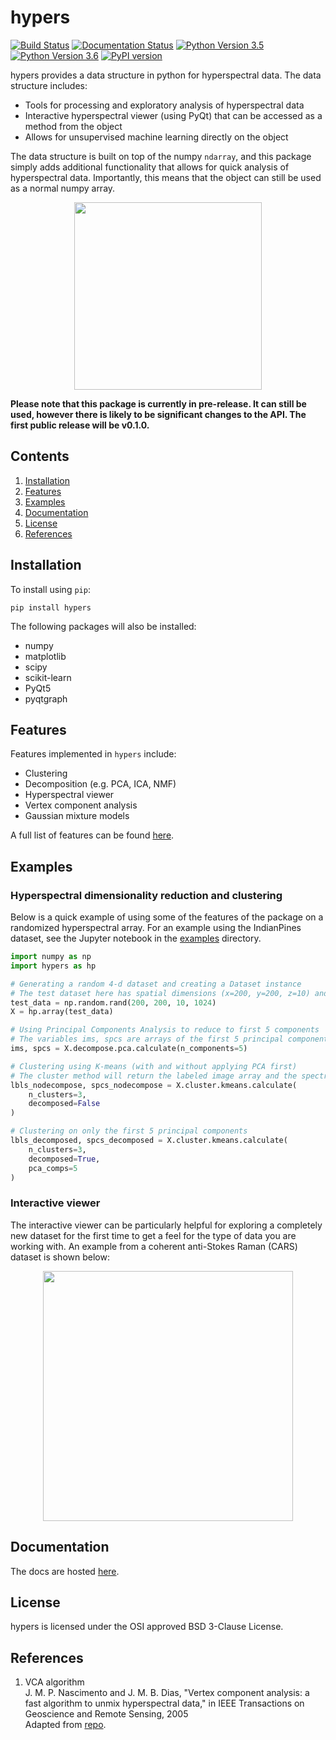 # hypers
[![Build Status](https://travis-ci.com/priyankshah7/hypers.svg?token=xX99xZvXU9jWErT5D1zh&branch=master)](https://travis-ci.com/priyankshah7/hypers)
[![Documentation Status](https://readthedocs.org/projects/hypers/badge/?version=latest)](http://hypers.readthedocs.io/en/latest/?badge=latest)
[![Python Version 3.5](https://img.shields.io/badge/Python-3.5-blue.svg)](https://www.python.org/downloads/)
[![Python Version 3.6](https://img.shields.io/badge/Python-3.6-blue.svg)](https://www.python.org/downloads/)
[![PyPI version](https://badge.fury.io/py/hypers.svg)](https://badge.fury.io/py/hypers)

hypers provides a data structure in python for hyperspectral data. The data structure includes:

+ Tools for processing and exploratory analysis of hyperspectral data
+ Interactive hyperspectral viewer (using PyQt) that can be accessed as a method from the object
+ Allows for unsupervised machine learning directly on the object

The data structure is built on top of the numpy `ndarray`, and this package simply adds additional functionality that 
allows for quick analysis of hyperspectral data. Importantly, this means that the object can still be used as a 
normal numpy array.

<p align="center"><img src="/docs/source/images/hyperspectral_image.png" width="300"></p>

**Please note that this package is currently in pre-release. It can still be used, however there is likely to be 
significant changes to the API. The first public release will be v0.1.0.**

## Contents
1. [Installation](#installation)
2. [Features](#features)
3. [Examples](#examples)
4. [Documentation](#documentation)
5. [License](#license)
6. [References](#references)
   
## Installation
To install using `pip`:
```
pip install hypers
```

The following packages will also be installed:

+ numpy
+ matplotlib
+ scipy
+ scikit-learn
+ PyQt5
+ pyqtgraph

## Features
Features implemented in ``hypers`` include:

+ Clustering
+ Decomposition (e.g. PCA, ICA, NMF)
+ Hyperspectral viewer
+ Vertex component analysis
+ Gaussian mixture models

A full list of features can be found [here](http://hypers.readthedocs.io/en/latest/).
	
## Examples

### Hyperspectral dimensionality reduction and clustering
Below is a quick example of using some of the features of the package on a randomized hyperspectral array. 
For an example using the IndianPines dataset, see the Jupyter notebook in the [examples](/examples/indian_pines.ipynb) directory.

```python
import numpy as np
import hypers as hp

# Generating a random 4-d dataset and creating a Dataset instance
# The test dataset here has spatial dimensions (x=200, y=200, z=10) and spectral dimension (s=1024)
test_data = np.random.rand(200, 200, 10, 1024)
X = hp.array(test_data)

# Using Principal Components Analysis to reduce to first 5 components
# The variables ims, spcs are arrays of the first 5 principal components for the images, spectra respectively
ims, spcs = X.decompose.pca.calculate(n_components=5)

# Clustering using K-means (with and without applying PCA first)
# The cluster method will return the labeled image array and the spectrum for each cluster
lbls_nodecompose, spcs_nodecompose = X.cluster.kmeans.calculate(
    n_clusters=3,
    decomposed=False
)

# Clustering on only the first 5 principal components
lbls_decomposed, spcs_decomposed = X.cluster.kmeans.calculate(
    n_clusters=3,
    decomposed=True,
    pca_comps=5
)
```

### Interactive viewer
The interactive viewer can be particularly helpful for exploring a completely new dataset for the first time to get 
a feel for the type of data you are working with. An example from a coherent anti-Stokes Raman (CARS) dataset is 
shown below:
 
 <p align="center"><img src="/docs/source/images/hyperspectral_view.png" width="400"></p>

## Documentation
The docs are hosted [here](http://hypers.readthedocs.io/en/latest/?badge=latest).

## License
hypers is licensed under the OSI approved BSD 3-Clause License.

## References
1. VCA algorithm  
J. M. P. Nascimento and J. M. B. Dias, "Vertex component analysis: a fast algorithm to unmix hyperspectral data," 
in IEEE Transactions on Geoscience and Remote Sensing, 2005  
Adapted from [repo](https://github.com/Laadr/VCA).